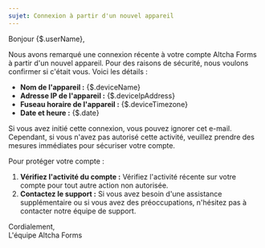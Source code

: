 ```yaml
---
sujet: Connexion à partir d'un nouvel appareil
---
```


Bonjour {$.userName},

Nous avons remarqué une connexion récente à votre compte Altcha Forms à partir d'un nouvel appareil. Pour des raisons de sécurité, nous voulons confirmer si c'était vous. Voici les détails :

- **Nom de l'appareil :** {$.deviceName}
- **Adresse IP de l'appareil :** {$.deviceIpAddress}
- **Fuseau horaire de l'appareil :** {$.deviceTimezone}
- **Date et heure :** {$.date}

Si vous avez initié cette connexion, vous pouvez ignorer cet e-mail. Cependant, si vous n'avez pas autorisé cette activité, veuillez prendre des mesures immédiates pour sécuriser votre compte.

Pour protéger votre compte :

1. **Vérifiez l'activité du compte :** Vérifiez l'activité récente sur votre compte pour tout autre action non autorisée.
2. **Contactez le support :** Si vous avez besoin d'une assistance supplémentaire ou si vous avez des préoccupations, n'hésitez pas à contacter notre équipe de support.

Cordialement,  
L'équipe Altcha Forms
